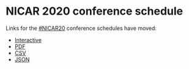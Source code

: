 # NICAR 2020 conference schedule

Links for the [#NICAR20](https://twitter.com/hashtag/nicar20) conference schedules have moved:
- [Interactive](https://schedules.ire.org/nicar-2020/)
- [PDF](https://schedules.ire.org/nicar-2020/nicar-2020-schedule.pdf)
- [CSV](https://schedules.ire.org/nicar-2020/nicar-2020-schedule.csv)
- [JSON](https://schedules.ire.org/nicar-2020/nicar-2020-schedule.json)